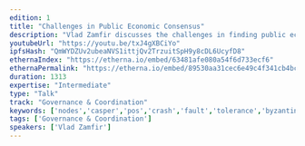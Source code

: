 ```yaml
---
edition: 1
title: "Challenges in Public Economic Consensus"
description: "Vlad Zamfir discusses the challenges in finding public economic consensus with indirect relation to Casper PoS."
youtubeUrl: "https://youtu.be/txJ4gXBCiYo"
ipfsHash: "QmWYDZUv2ubeaNVS1ittjQv2TrzuitSpH9y8cDL6UcyfD8"
ethernaIndex: "https://etherna.io/embed/63481afe080a54f6d733ecf6"
ethernaPermalink: "https://etherna.io/embed/89530aa31cec6e49c4f341cb4bc5228370875cbaaf026effe5084c641eb399f8"
duration: 1313
expertise: "Intermediate"
type: "Talk"
track: "Governance & Coordination"
keywords: ['nodes','casper','pos','crash','fault','tolerance','byzantine','security','censorship','sybil','attack','rational','adversary','fork','bribe']
tags: ['Governance & Coordination']
speakers: ['Vlad Zamfir']
---
```

